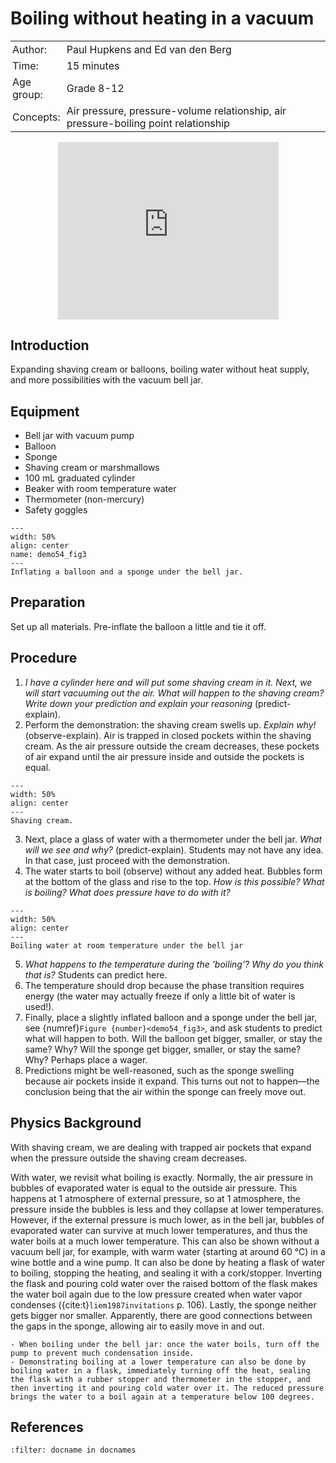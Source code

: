# Boiling without heating in a vacuum

<table style="width: 100%; border-collapse: collapse; border: none;">
    <tr style="background-color: var(--background-color);">  
        <td style="text-align: left; padding: 3px; border: none; color: var(--text-color)">Author:</td>
        <td style="text-align: left; padding: 3px; border: none; color: var(--text-color)">Paul Hupkens and Ed van den Berg</td>
    </tr>
    <tr style="background-color: var(--background-color);"> 
        <td style="text-align: left; padding: 3px; border: none; color: var(--text-color)">Time:</td>
        <td style="text-align: left; padding: 3px; border: none; color: var(--text-color)">15 minutes</td>
    </tr>
    <tr style="background-color: var(--background-color);"> 
        <td style="text-align: left; padding: 3px; border: none; color: var(--text-color)">Age group:</td>
        <td style="text-align: left; padding: 3px; border: none; color: var(--text-color)">Grade 8-12</td>
    </tr>
    <tr style="background-color: var(--background-color);"> 
        <td style="text-align: left; padding: 3px; border: none; color: var(--text-color)">Concepts:</td>
        <td style="text-align: left; padding: 3px; border: none; color: var(--text-color)">Air pressure, pressure-volume relationship, air pressure-boiling point relationship</td>
    </tr>
</table>

<div style="display: flex; justify-content: center;">
    <div style="position: relative; width: 70%; height: 0; padding-bottom: 56.25%;">
        <iframe
            src="https://www.youtube.com/embed/MCbYxQu5ZrA?si=5OgDoOz5mU4CDqUL"
            style="position: absolute; top: 0; left: 0; width: 100%; height: 100%;"
            frameborder="0"
            allow="accelerometer; autoplay; clipboard-write; encrypted-media; gyroscope; picture-in-picture"
            allowfullscreen
        ></iframe>
    </div>
</div>

## Introduction
Expanding shaving cream or balloons, boiling water without heat supply, and more possibilities with the vacuum bell jar.

## Equipment  
- Bell jar with vacuum pump
- Balloon
- Sponge
- Shaving cream or marshmallows
- 100 mL graduated cylinder
- Beaker with room temperature water
- Thermometer (non-mercury)
- Safety goggles

```{figure} demo54_figure3.jpg
---
width: 50%
align: center
name: demo54_fig3
---
Inflating a balloon and a sponge under the bell jar.
```

## Preparation 
Set up all materials. Pre-inflate the balloon a little and tie it off.

## Procedure
1. *I have a cylinder here and will put some shaving cream in it. Next, we will start vacuuming out the air. What will happen to the shaving cream? Write down your prediction and explain your reasoning* (predict-explain).
2. Perform the demonstration: the shaving cream swells up. *Explain why!* (observe-explain). Air is trapped in closed pockets within the shaving cream. As the air pressure outside the cream decreases, these pockets of air expand until the air pressure inside and outside the pockets is equal.
```{figure} demo54_figure1.JPG
---
width: 50%
align: center
---
Shaving cream.
```
3. Next, place a glass of water with a thermometer under the bell jar. *What will we see and why?* (predict-explain). Students may not have any idea. In that case, just proceed with the demonstration.
4. The water starts to boil (observe) without any added heat. Bubbles form at the bottom of the glass and rise to the top. *How is this possible? What is boiling? What does pressure have to do with it?*

```{figure} demo54_figure2.JPG
---
width: 50%
align: center
---
Boiling water at room temperature under the bell jar
```
5. *What happens to the temperature during the 'boiling'? Why do you think that is?* Students can predict here.
6. The temperature should drop because the phase transition requires energy (the water may actually freeze if only a little bit of water is used!).
7. Finally, place a slightly inflated balloon and a sponge under the bell jar, see {numref}`Figure {number}<demo54_fig3>`, and ask students to predict what will happen to both. Will the balloon get bigger, smaller, or stay the same? Why? Will the sponge get bigger, smaller, or stay the same? Why? Perhaps place a wager.
8. Predictions might be well-reasoned, such as the sponge swelling because air pockets inside it expand. This turns out not to happen—the conclusion being that the air within the sponge can freely move out.

## Physics Background  
With shaving cream, we are dealing with trapped air pockets that expand when the pressure outside the shaving cream decreases. 

With water, we revisit what boiling is exactly. Normally, the air pressure in bubbles of evaporated water is equal to the outside air pressure. This happens at 1 atmosphere of external pressure, so at 1 atmosphere, the pressure inside the bubbles is less and they collapse at lower temperatures. However, if the external pressure is much lower, as in the bell jar, bubbles of evaporated water can survive at much lower temperatures, and thus the water boils at a much lower temperature. This can also be shown without a vacuum bell jar, for example, with warm water (starting at around 60 °C) in a wine bottle and a wine pump. It can also be done by heating a flask of water to boiling, stopping the heating, and sealing it with a cork/stopper. Inverting the flask and pouring cold water over the raised bottom of the flask makes the water boil again due to the low pressure created when water vapor condenses ({cite:t}`liem1987invitations` p. 106). Lastly, the sponge neither gets bigger nor smaller. Apparently, there are good connections between the gaps in the sponge, allowing air to easily move in and out.

```{tip}
- When boiling under the bell jar: once the water boils, turn off the pump to prevent much condensation inside. 
- Demonstrating boiling at a lower temperature can also be done by boiling water in a flask, immediately turning off the heat, sealing the flask with a rubber stopper and thermometer in the stopper, and then inverting it and pouring cold water over it. The reduced pressure brings the water to a boil again at a temperature below 100 degrees.
```

## References
```{bibliography}
:filter: docname in docnames
```